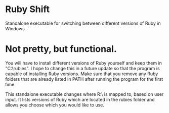 # Ruby Shift
Standalone executable for switching between different versions of Ruby in Windows.




# Not pretty, but functional. 


You will have to install different versions of Ruby yourself and keep them in "C:\rubies". I hope to change this in a future update so that the program is capable of installing Ruby versions. Make sure that you remove any Ruby folders that are already listed in PATH after running the program for the first time.


This standalone executable changes where R:\ is mapped to, based on user input. It lists versions of Ruby which are located in the rubies folder and allows you choose which you would like to use.
